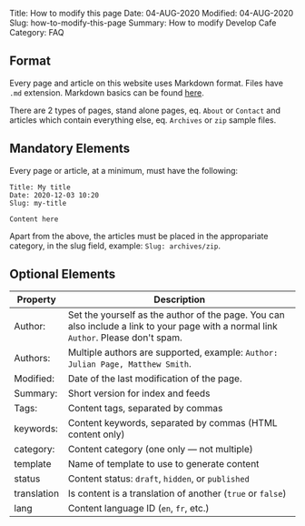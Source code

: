Title: How to modify this page
Date: 04-AUG-2020
Modified: 04-AUG-2020
Slug: how-to-modify-this-page
Summary: How to modify Develop Cafe
Category: FAQ

## Format

Every page and article on this website uses Markdown format. Files have `.md` extension. Markdown basics can be found [here](https://daringfireball.net/projects/markdown/basics).

There are 2 types of pages, stand alone pages, eq. `About` or `Contact` and articles which contain everything else, eq. `Archives` or `zip` sample files.

## Mandatory Elements

Every page or article, at a minimum, must have the following:

    Title: My title
    Date: 2020-12-03 10:20
    Slug: my-title

    Content here

Apart from the above, the articles must be placed in the appropariate category, in the slug field, example: `Slug: archives/zip`.

## Optional Elements

| **Property** | **Description**                                                                                                                      |
| ------------ | ------------------------------------------------------------------------------------------------------------------------------------ |
| Author:      | Set the yourself as the author of the page. You can also include a link to your page with a normal link `Author`. Please don't spam. |
| Authors:     | Multiple authors are supported, example: `Author: Julian Page, Matthew Smith`.                                                       |
| Modified:    | Date of the last modification of the page.                                                                                           |
| Summary:     | Short version for index and feeds                                                                                                    |
| Tags:        | Content tags, separated by commas                                                                                                    |
| keywords:    | Content keywords, separated by commas (HTML content only)                                                                            |
| category:    | Content category (one only — not multiple)                                                                                           |
| template     | Name of template to use to generate content                                                                                          |
| status       | Content status: `draft`, `hidden`, or `published`                                                                                    |
| translation  | Is content is a translation of another (`true` or `false`)                                                                           |
| lang         | Content language ID (`en`, `fr`, etc.)                                                                                               |
